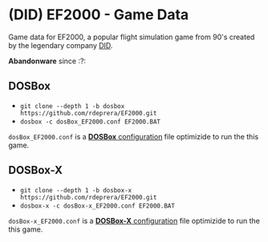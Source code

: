 # (DID) EF2000 - Game Data

Game data for EF2000, a popular flight simulation game from 90's created by the legendary company [DID](https://en.wikipedia.org/wiki/Digital_Image_Design).

**Abandonware** since :?:

## DOSBox

- `git clone --depth 1 -b dosbox https://github.com/rdeprera/EF2000.git`
- `dosbox -c dosBox_EF2000.conf EF2000.BAT`

`dosBox_EF2000.conf` is a [**DOSBox** configuration](https://www.dosbox.com/wiki/Dosbox.conf) file optimizide to run the this game.


## DOSBox-X
- `git clone --depth 1 -b dosbox-x https://github.com/rdeprera/EF2000.git`
- `dosbox-x -c dosBox-x_EF2000.conf EF2000.BAT`

`dosBox-x_EF2000.conf` is a [**DOSBox-X** configuration](https://dosbox-x.com/wiki/) file optimizide to run the this game.